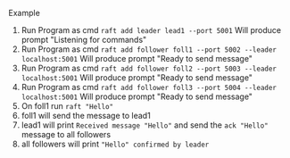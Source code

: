 ﻿Example
1) Run Program as cmd
`raft add leader lead1 --port 5001`
Will produce prompt "Listening for commands"
2) Run Program as cmd
`raft add follower foll1 --port 5002 --leader localhost:5001`
Will produce prompt "Ready to send message"
3) Run Program as cmd
`raft add follower foll2 --port 5003 --leader localhost:5001`
Will produce prompt "Ready to send message"
4) Run Program as cmd
`raft add follower foll3 --port 5004 --leader localhost:5001`
Will produce prompt "Ready to send message"
5) On foll1 run `raft "Hello"`
6) foll1 will send the message to lead1
7) lead1 will print `Received message "Hello"` and send the `ack "Hello"` message to all followers
8) all followers will print `"Hello" confirmed by leader`